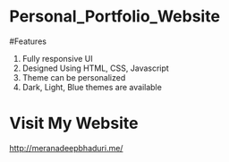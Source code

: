 # Personal_Portfolio_Website

#Features
1. Fully responsive UI
2. Designed Using HTML, CSS, Javascript
3. Theme can be personalized 
4. Dark, Light, Blue themes are available

# Visit My Website
<a>http://meranadeepbhaduri.me/</a>
